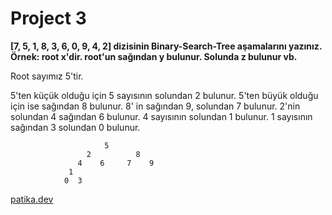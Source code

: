 # Project 3
**[7, 5, 1, 8, 3, 6, 0, 9, 4, 2] dizisinin Binary-Search-Tree aşamalarını yazınız.
Örnek: root x'dir. root'un sağından y bulunur. Solunda z bulunur vb.**

Root sayımız 5'tir.

5'ten küçük olduğu için 5 sayısının solundan 2 bulunur. 5'ten büyük olduğu için ise sağından 8 bulunur.
8' in sağından 9, solundan 7  bulunur.
2'nin solundan 4 sağından 6 bulunur.
4 sayısının solundan 1 bulunur.
1 sayısının sağından 3 solundan 0 bulunur.


```
                     5
                 2          8 
               4    6     7    9
             1 
            0  3  
```


[patika.dev](https://patika.dev)
